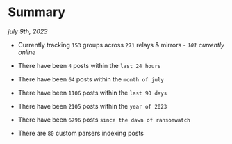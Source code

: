 
# Summary
_july 9th, 2023_

- Currently tracking `153` groups across `271` relays & mirrors - _`101` currently online_

- There have been `4` posts within the `last 24 hours`

- There have been `64` posts within the `month of july`

- There have been `1106` posts within the `last 90 days`

- There have been `2105` posts within the `year of 2023`

- There have been `6796` posts `since the dawn of ransomwatch`

- There are `80` custom parsers indexing posts
